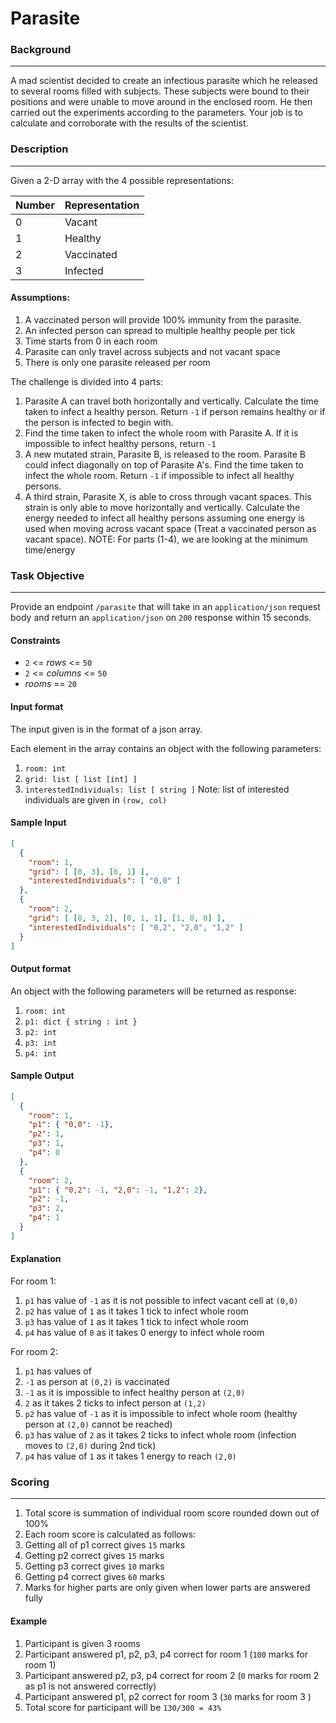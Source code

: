 # Parasite

### Background
___
A mad scientist decided to create an infectious parasite which he released to several rooms filled with subjects. These subjects were bound to their positions and were unable to move around in the enclosed room. He then carried out the experiments according to the parameters. Your job is to calculate and corroborate with the results of the scientist.

### Description
___
Given a 2-D array with the 4 possible representations:

| Number | Representation |
| ------- | ------------- |
| 0 | Vacant |
| 1 | Healthy |
| 2 | Vaccinated |
| 3 | Infected |

#### Assumptions:
1. A vaccinated person will provide 100% immunity from the parasite.
2. An infected person can spread to multiple healthy people per tick
3. Time starts from 0 in each room
4. Parasite can only travel across subjects and not vacant space
5. There is only one parasite released per room

The challenge is divided into 4 parts:
1. Parasite A can travel both horizontally and vertically. Calculate the time taken to infect a healthy person. Return `-1` if person remains healthy or if the person is infected to begin with.
2. Find the time taken to infect the whole room with Parasite A. If it is impossible to infect healthy persons, return `-1`
3. A new mutated strain, Parasite B, is released to the room. Parasite B could infect diagonally on top of Parasite A's. Find the time taken to infect the whole room. Return `-1` if impossible to infect all healthy persons.
4. A third strain, Parasite X, is able to cross through vacant spaces. This strain is only able to move horizontally and vertically. Calculate the energy needed to infect all healthy persons assuming one energy is used when moving across vacant space (Treat a vaccinated person as vacant space).
NOTE: For parts (1-4), we are looking at the minimum time/energy

### Task Objective
___
Provide an endpoint `/parasite` that will take in an `application/json` request body and return an `application/json` on `200` response within 15 seconds.

#### Constraints
- `2` <= _rows_ <= `50`
- `2` <= _columns_ <= `50`
- _rooms_ == `20`

#### Input format
The input given is in the format of a json array.

Each element in the array contains an object with the following parameters:
1. `room: int`
2. `grid: list [ list [int] ]`
3. `interestedIndividuals: list [ string ]`
Note: list of interested individuals are given in `(row, col)`

#### Sample Input
```json
[
  {
    "room": 1,
    "grid": [ [0, 3], [0, 1] ],
    "interestedIndividuals": [ "0,0" ]
  },
  {
    "room": 2,
    "grid": [ [0, 3, 2], [0, 1, 1], [1, 0, 0] ],
    "interestedIndividuals": [ "0,2", "2,0", "1,2" ]
  }
]
```

#### Output format
An object with the following parameters will be returned as response:
1. `room: int`
2. `p1: dict { string : int }`
3. `p2: int`
4. `p3: int`
5. `p4: int`

#### Sample Output
```json
[
  {
    "room": 1,
    "p1": { "0,0": -1},
    "p2": 1,
    "p3": 1,
    "p4": 0
  },
  {
    "room": 2,
    "p1": { "0,2": -1, "2,0": -1, "1,2": 2},
    "p2": -1,
    "p3": 2,
    "p4": 1
  }
]
```

#### Explanation
For room 1:
1. `p1` has value of `-1` as it is not possible to infect vacant cell at `(0,0)`
2. `p2` has value of `1` as it takes 1 tick to infect whole room
3. `p3` has value of `1` as it takes 1 tick to infect whole room
4. `p4` has value of `0` as it takes 0 energy to infect whole room

For room 2:
1. `p1` has values of
  1. `-1` as person at `(0,2)` is vaccinated
  2. `-1` as it is impossible to infect healthy person at `(2,0)`
  3. `2` as it takes 2 ticks to infect person at `(1,2)`
2. `p2` has value of `-1` as it is impossible to infect whole room (healthy person at `(2,0)` cannot be reached)
3. `p3` has value of `2` as it takes 2 ticks to infect whole room (infection moves to `(2,0)` during 2nd tick)
4. `p4` has value of `1` as it takes 1 energy to reach `(2,0)`

### Scoring
___
1. Total score is summation of individual room score rounded down out of 100%
2. Each room score is calculated as follows:
  1. Getting all of p1 correct gives `15` marks
  2. Getting p2 correct gives `15` marks
  3. Getting p3 correct gives `10` marks
  4. Getting p4 correct gives `60` marks
  5. Marks for higher parts are only given when lower parts are answered fully

#### Example
1. Participant is given 3 rooms
2. Participant answered p1, p2, p3, p4 correct for room 1 (`100` marks for room 1)
3. Participant answered p2, p3, p4 correct for room 2 (`0` marks for room 2 as p1 is not answered correctly)
4. Participant answered p1, p2 correct for room 3 (`30` marks for room 3 )
5. Total score for participant will be `130/300 = 43%`
